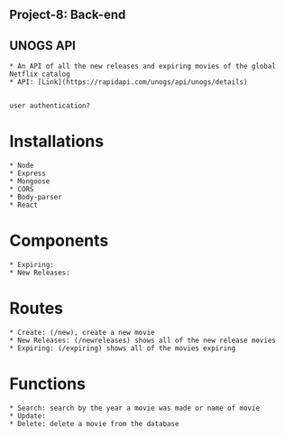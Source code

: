 ## **Project-8: Back-end**

## UNOGS API

    * An API of all the new releases and expiring movies of the global Netflix catalog
    * API: [Link](https://rapidapi.com/unogs/api/unogs/details)


    user authentication?

# Installations

    * Node
    * Express
    * Mongoose
    * CORS
    * Body-parser
    * React
    

# Components

    * Expiring:
    * New Releases:

# Routes

    * Create: (/new), create a new movie
    * New Releases: (/newreleases) shows all of the new release movies
    * Expiring: (/expiring) shows all of the movies expiring

# Functions

    * Search: search by the year a movie was made or name of movie
    * Update: 
    * Delete: delete a movie from the database
